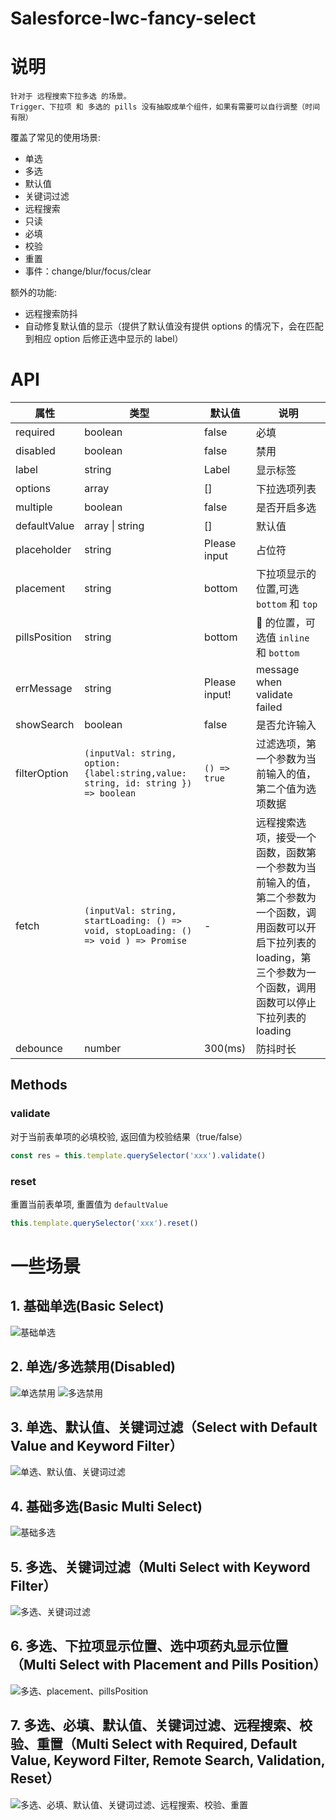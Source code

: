 # Salesforce-lwc-fancy-select

# 说明

    针对于 远程搜索下拉多选 的场景。
    Trigger、下拉项 和 多选的 pills 没有抽取成单个组件，如果有需要可以自行调整（时间有限）

覆盖了常见的使用场景:

- 单选
- 多选
- 默认值
- 关键词过滤
- 远程搜索
- 只读
- 必填
- 校验
- 重置
- 事件：change/blur/focus/clear

额外的功能:

- 远程搜索防抖
- 自动修复默认值的显示（提供了默认值没有提供 options 的情况下，会在匹配到相应 option 后修正选中显示的 label）

# API

| 属性          | 类型                                                                                | 默认值        | 说明                                                                                                                                                                         |
| ------------- | ----------------------------------------------------------------------------------- | ------------- | ---------------------------------------------------------------------------------------------------------------------------------------------------------------------------- |
| required      | boolean                                                                             | false         | 必填                                                                                                                                                                         |
| disabled      | boolean                                                                             | false         | 禁用                                                                                                                                                                         |
| label         | string                                                                              | Label         | 显示标签                                                                                                                                                                     |
| options       | array                                                                               | []            | 下拉选项列表                                                                                                                                                                 |
| multiple      | boolean                                                                             | false         | 是否开启多选                                                                                                                                                                 |
| defaultValue  | array \| string                                                                     | []            | 默认值                                                                                                                                                                       |
| placeholder   | string                                                                              | Please input  | 占位符                                                                                                                                                                       |
| placement     | string                                                                              | bottom        | 下拉项显示的位置,可选 `bottom` 和 `top`                                                                                                                                      |
| pillsPosition | string                                                                              | bottom        | 💊 的位置，可选值 `inline` 和 `bottom`                                                                                                                                       |
| errMessage    | string                                                                              | Please input! | message when validate failed                                                                                                                                                 |
| showSearch    | boolean                                                                             | false         | 是否允许输入                                                                                                                                                                 |
| filterOption  | `(inputVal: string, option: {label:string,value: string, id: string }) => boolean`  | `() => true`  | 过滤选项，第一个参数为当前输入的值，第二个值为选项数据                                                                                                                       |
| fetch         | `(inputVal: string, startLoading: () => void, stopLoading: () => void ) => Promise` | -             | 远程搜索选项，接受一个函数，函数第一个参数为当前输入的值，第二个参数为一个函数，调用函数可以开启下拉列表的 loading，第三个参数为一个函数，调用函数可以停止下拉列表的 loading |
| debounce      | number                                                                              | 300(ms)       | 防抖时长                                                                                                                                                                     |

## Methods

### validate

对于当前表单项的必填校验, 返回值为校验结果（true/false）

```typescript
const res = this.template.querySelector('xxx').validate()
```

### reset

重置当前表单项, 重置值为 `defaultValue`

```typescript
this.template.querySelector('xxx').reset()
```

# 一些场景

## 1. 基础单选(Basic Select)

![基础单选](images/select.gif)

## 2. 单选/多选禁用(Disabled)

![单选禁用](images/select-disabled.jpg)
![多选禁用](images/multi-select-disabled.jpg)

## 3. 单选、默认值、关键词过滤（Select with Default Value and Keyword Filter）

![单选、默认值、关键词过滤](images/select-with-default-value-and-keyword-filter.gif)

## 4. 基础多选(Basic Multi Select)

![基础多选](images/multi-select.gif)

## 5. 多选、关键词过滤（Multi Select with Keyword Filter）

![多选、关键词过滤](images/multi-select-with-keyword-filter.gif)

## 6. 多选、下拉项显示位置、选中项药丸显示位置（Multi Select with Placement and Pills Position）

![多选、placement、pillsPosition](images/multi-select-with-placement-and-pills-position.gif)

## 7. 多选、必填、默认值、关键词过滤、远程搜索、校验、重置（Multi Select with Required, Default Value, Keyword Filter, Remote Search, Validation, Reset）

![多选、必填、默认值、关键词过滤、远程搜索、校验、重置](images/multi-select-with-required-default-value-keyword-filter-remote-search-validation-reset.gif)
